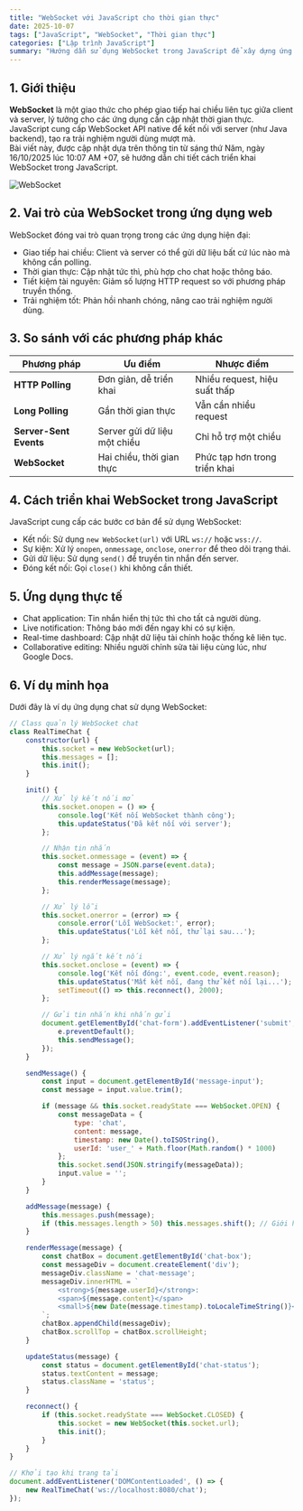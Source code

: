 ```yaml
---
title: "WebSocket với JavaScript cho thời gian thực"
date: 2025-10-07
tags: ["JavaScript", "WebSocket", "Thời gian thực"]
categories: ["Lập trình JavaScript"]
summary: "Hướng dẫn sử dụng WebSocket trong JavaScript để xây dựng ứng dụng thời gian thực như chat và thông báo, cập nhật ngày 18/10/2025."
---
```


## 1. Giới thiệu

**WebSocket** là một giao thức cho phép giao tiếp hai chiều liên tục giữa client và server, lý tưởng cho các ứng dụng cần cập nhật thời gian thực.  
JavaScript cung cấp WebSocket API native để kết nối với server (như Java backend), tạo ra trải nghiệm người dùng mượt mà.  
Bài viết này, được cập nhật dựa trên thông tin từ sáng thứ Năm, ngày 16/10/2025 lúc 10:07 AM +07, sẽ hướng dẫn chi tiết cách triển khai WebSocket trong JavaScript.

![WebSocket](https://nhittt29.github.io/MyTechTales/images/websocket-js.png "WebSocket trong JavaScript")

## 2. Vai trò của WebSocket trong ứng dụng web

WebSocket đóng vai trò quan trọng trong các ứng dụng hiện đại:

- Giao tiếp hai chiều: Client và server có thể gửi dữ liệu bất cứ lúc nào mà không cần polling.
- Thời gian thực: Cập nhật tức thì, phù hợp cho chat hoặc thông báo.
- Tiết kiệm tài nguyên: Giảm số lượng HTTP request so với phương pháp truyền thống.
- Trải nghiệm tốt: Phản hồi nhanh chóng, nâng cao trải nghiệm người dùng.

## 3. So sánh với các phương pháp khác

| Phương pháp          | Ưu điểm                        | Nhược điểm                     |
|-----------------------|--------------------------------|--------------------------------|
| **HTTP Polling**     | Đơn giản, dễ triển khai        | Nhiều request, hiệu suất thấp  |
| **Long Polling**     | Gần thời gian thực             | Vẫn cần nhiều request          |
| **Server-Sent Events** | Server gửi dữ liệu một chiều  | Chỉ hỗ trợ một chiều           |
| **WebSocket**        | Hai chiều, thời gian thực      | Phức tạp hơn trong triển khai  |

## 4. Cách triển khai WebSocket trong JavaScript

JavaScript cung cấp các bước cơ bản để sử dụng WebSocket:

- Kết nối: Sử dụng `new WebSocket(url)` với URL `ws://` hoặc `wss://`.
- Sự kiện: Xử lý `onopen`, `onmessage`, `onclose`, `onerror` để theo dõi trạng thái.
- Gửi dữ liệu: Sử dụng `send()` để truyền tin nhắn đến server.
- Đóng kết nối: Gọi `close()` khi không cần thiết.

## 5. Ứng dụng thực tế

- Chat application: Tin nhắn hiển thị tức thì cho tất cả người dùng.
- Live notification: Thông báo mới đến ngay khi có sự kiện.
- Real-time dashboard: Cập nhật dữ liệu tài chính hoặc thống kê liên tục.
- Collaborative editing: Nhiều người chỉnh sửa tài liệu cùng lúc, như Google Docs.

## 6. Ví dụ minh họa

Dưới đây là ví dụ ứng dụng chat sử dụng WebSocket:

```javascript
// Class quản lý WebSocket chat
class RealTimeChat {
    constructor(url) {
        this.socket = new WebSocket(url);
        this.messages = [];
        this.init();
    }

    init() {
        // Xử lý kết nối mở
        this.socket.onopen = () => {
            console.log('Kết nối WebSocket thành công');
            this.updateStatus('Đã kết nối với server');
        };

        // Nhận tin nhắn
        this.socket.onmessage = (event) => {
            const message = JSON.parse(event.data);
            this.addMessage(message);
            this.renderMessage(message);
        };

        // Xử lý lỗi
        this.socket.onerror = (error) => {
            console.error('Lỗi WebSocket:', error);
            this.updateStatus('Lỗi kết nối, thử lại sau...');
        };

        // Xử lý ngắt kết nối
        this.socket.onclose = (event) => {
            console.log('Kết nối đóng:', event.code, event.reason);
            this.updateStatus('Mất kết nối, đang thử kết nối lại...');
            setTimeout(() => this.reconnect(), 2000);
        };

        // Gửi tin nhắn khi nhấn gửi
        document.getElementById('chat-form').addEventListener('submit', (e) => {
            e.preventDefault();
            this.sendMessage();
        });
    }

    sendMessage() {
        const input = document.getElementById('message-input');
        const message = input.value.trim();

        if (message && this.socket.readyState === WebSocket.OPEN) {
            const messageData = {
                type: 'chat',
                content: message,
                timestamp: new Date().toISOString(),
                userId: 'user_' + Math.floor(Math.random() * 1000)
            };
            this.socket.send(JSON.stringify(messageData));
            input.value = '';
        }
    }

    addMessage(message) {
        this.messages.push(message);
        if (this.messages.length > 50) this.messages.shift(); // Giới hạn 50 tin nhắn
    }

    renderMessage(message) {
        const chatBox = document.getElementById('chat-box');
        const messageDiv = document.createElement('div');
        messageDiv.className = 'chat-message';
        messageDiv.innerHTML = `
            <strong>${message.userId}</strong>: 
            <span>${message.content}</span>
            <small>${new Date(message.timestamp).toLocaleTimeString()}</small>
        `;
        chatBox.appendChild(messageDiv);
        chatBox.scrollTop = chatBox.scrollHeight;
    }

    updateStatus(message) {
        const status = document.getElementById('chat-status');
        status.textContent = message;
        status.className = 'status';
    }

    reconnect() {
        if (this.socket.readyState === WebSocket.CLOSED) {
            this.socket = new WebSocket(this.socket.url);
            this.init();
        }
    }
}

// Khởi tạo khi trang tải
document.addEventListener('DOMContentLoaded', () => {
    new RealTimeChat('ws://localhost:8080/chat');
});
